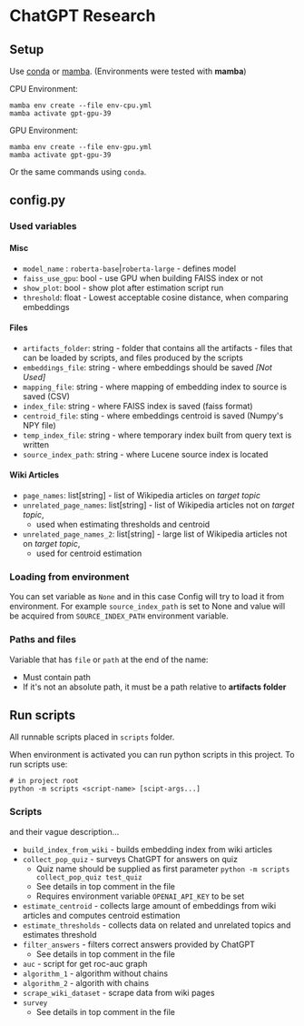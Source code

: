 # ChatGPT Research

## Setup

Use [conda](https://conda.io/projects/conda/en/latest/user-guide/install/index.html)
or [mamba](https://mamba.readthedocs.io/en/latest/installation.html).
(Environments were tested with **mamba**)

CPU Environment:
```shell
mamba env create --file env-cpu.yml
mamba activate gpt-gpu-39
```

GPU Environment:
```shell
mamba env create --file env-gpu.yml
mamba activate gpt-gpu-39
```

Or the same commands using `conda`.

## config.py

### Used variables
#### Misc
 * `model_name` : `roberta-base`|`roberta-large` - defines model
 * `faiss_use_gpu`: bool - use GPU when building FAISS index or not
 * `show_plot`: bool - show plot after estimation script run
 * `threshold`: float - Lowest acceptable cosine distance, when comparing embeddings

#### Files
 * `artifacts_folder`: string - folder that contains all the artifacts -
                         files that can be loaded by scripts, and files produced by the scripts
 * `embeddings_file`: string - where embeddings should be saved _\[Not Used\]_
 * `mapping_file`: string - where mapping of embedding index to source is saved (CSV)
 * `index_file`: string - where FAISS index is saved (faiss format)
 * `centroid_file`: sting - where embeddings centroid is saved (Numpy's NPY file)
 * `temp_index_file`: string - where temporary index built from query text is written
 * `source_index_path`: string - where Lucene source index is located 

#### Wiki Articles
 * `page_names`: list\[string\] - list of Wikipedia articles on _target topic_
 * `unrelated_page_names`: list\[string\] - list of Wikipedia articles not on _target topic_,
   * used when estimating thresholds and centroid
 * `unrelated_page_names_2`: list\[string\] - large list of Wikipedia articles not on _target topic_,
   * used for centroid estimation

### Loading from environment

You can set variable as `None` and in this case Config will try to load it from environment.
For example `source_index_path` is set to None and value will be acquired from `SOURCE_INDEX_PATH` environment variable.

### Paths and files

Variable that has `file` or `path` at the end of the name:
 * Must contain path
 * If it's not an absolute path, it must be a path relative to **artifacts folder**

## Run scripts

All runnable scripts placed in `scripts` folder.

When environment is activated you can run python scripts in this project.
To run scripts use:
```shell
# in project root
python -m scripts <script-name> [scipt-args...]
```

### Scripts

and their vague description...

 * `build_index_from_wiki` - builds embedding index from wiki articles
 * `collect_pop_quiz` - surveys ChatGPT for answers on quiz
   * Quiz name should be supplied as first parameter `python -m scripts collect_pop_quiz test_quiz`
   * See details in top comment in the file
   * Requires environment variable `OPENAI_API_KEY` to be set
 * `estimate_centroid` - collects large amount of embeddings from wiki articles and computes centroid estimation
 * `estimate_thresholds` - collects data on related and unrelated topics and estimates threshold
 * `filter_answers` - filters correct answers provided by ChatGPT
   * See details in top comment in the file
 * `auc` - script for get roc-auc graph
 * `algorithm_1` - algorithm without chains
 * `algorithm_2` - algorith with chains
 * `scrape_wiki_dataset` - scrape data from wiki pages 
 * `survey`
   * See details in top comment in the file
